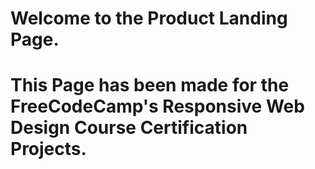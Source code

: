 # Welcome to the Product Landing Page.
# This Page has been made for the FreeCodeCamp's Responsive Web Design Course Certification Projects.   
